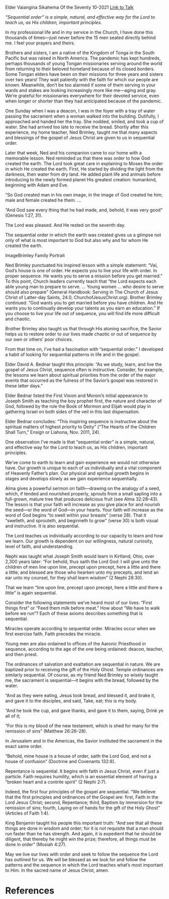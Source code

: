 Elder Vaiangina Sikahema
Of the Seventy
10-2021
[Link to Talk](https://www.churchofjesuschrist.org/study/general-conference/2021/10/44sikahema?lang=eng)

_“Sequential order” is a simple, natural, and effective way for the Lord to teach us, as His children, important principles._

In my professional life and in my service in the Church, I have done this thousands of times—just never before the 15 men seated directly behind me. I feel your prayers and theirs.

Brothers and sisters, I am a native of the Kingdom of Tonga in the South Pacific but was raised in North America. The pandemic has kept hundreds, perhaps thousands of young Tongan missionaries serving around the world from returning to their beloved homeland because of its closed borders. Some Tongan elders have been on their missions for three years and sisters over two years! They wait patiently with the faith for which our people are known. Meanwhile, don’t be too alarmed if some of them serving in your wards and stakes are looking increasingly more like me—aging and gray. We’re grateful for missionaries everywhere for their devoted service, even when longer or shorter than they had anticipated because of the pandemic.

One Sunday when I was a deacon, I was in the foyer with a tray of water passing the sacrament when a woman walked into the building. Dutifully, I approached and handed her the tray. She nodded, smiled, and took a cup of water. She had arrived too late to receive the bread. Shortly after this experience, my home teacher, Ned Brimley, taught me that many aspects and blessings of the gospel of Jesus Christ are given to us in sequential order.

Later that week, Ned and his companion came to our home with a memorable lesson. Ned reminded us that there was order to how God created the earth. The Lord took great care in explaining to Moses the order in which He created the earth. First, He started by dividing the light from the darkness, then water from dry land. He added plant life and animals before introducing to the newly formed planet His greatest creation: humankind, beginning with Adam and Eve.

“So God created man in his own image, in the image of God created he him; male and female created he them. …

“And God saw every thing that he had made, and, behold, it was very good” (Genesis 1:27, 31).

The Lord was pleased. And He rested on the seventh day.

The sequential order in which the earth was created gives us a glimpse not only of what is most important to God but also why and for whom He created the earth.

  ImageBrimley Family Portrait

Ned Brimley punctuated his inspired lesson with a simple statement: “Vai, God’s house is one of order. He expects you to live your life with order. In proper sequence. He wants you to serve a mission before you get married.” To this point, Church leaders currently teach that “the Lord expects each able young man to prepare to serve. … Young women … who desire to serve should also prepare” (General Handbook: Serving in The Church of Jesus Christ of Latter-day Saints, 24.0, ChurchofJesusChrist.org). Brother Brimley continued: “God wants you to get married before you have children. And He wants you to continually develop your talents as you earn an education.” If you choose to live your life out of sequence, you will find life more difficult and chaotic.

Brother Brimley also taught us that through His atoning sacrifice, the Savior helps us to restore order to our lives made chaotic or out of sequence by our own or others’ poor choices.

From that time on, I’ve had a fascination with “sequential order.” I developed a habit of looking for sequential patterns in life and in the gospel.

Elder David A. Bednar taught this principle: “As we study, learn, and live the gospel of Jesus Christ, sequence often is instructive. Consider, for example, the lessons we learn about spiritual priorities from the order of the major events that occurred as the fulness of the Savior’s gospel was restored in these latter days.”

Elder Bednar listed the First Vision and Moroni’s initial appearance to Joseph Smith as teaching the boy prophet first, the nature and character of God, followed by the role the Book of Mormon and Elijah would play in gathering Israel on both sides of the veil in this last dispensation.

Elder Bednar concludes: “This inspiring sequence is instructive about the spiritual matters of highest priority to Deity” (“The Hearts of the Children Shall Turn,” Ensign or Liahona, Nov. 2011, 24).

One observation I’ve made is that “sequential order” is a simple, natural, and effective way for the Lord to teach us, as His children, important principles.

We’ve come to earth to learn and gain experience we would not otherwise have. Our growth is unique to each of us individually and a vital component of Heavenly Father’s plan. Our physical and spiritual growth begins in stages and develops slowly as we gain experience sequentially.

Alma gives a powerful sermon on faith—drawing on the analogy of a seed, which, if tended and nourished properly, sprouts from a small sapling into a full-grown, mature tree that produces delicious fruit (see Alma 32:28–43). The lesson is that your faith will increase as you give place for and nourish the seed—or the word of God—in your hearts. Your faith will increase as the word of God begins “to swell within your breasts” (verse 28). That it “swelleth, and sprouteth, and beginneth to grow” (verse 30) is both visual and instructive. It is also sequential.

The Lord teaches us individually according to our capacity to learn and how we learn. Our growth is dependent on our willingness, natural curiosity, level of faith, and understanding.

Nephi was taught what Joseph Smith would learn in Kirtland, Ohio, over 2,300 years later: “For behold, thus saith the Lord God: I will give unto the children of men line upon line, precept upon precept, here a little and there a little; and blessed are those who hearken unto my precepts, and lend an ear unto my counsel, for they shall learn wisdom” (2 Nephi 28:30).

That we learn “line upon line, precept upon precept, here a little and there a little” is again sequential.

Consider the following statements we’ve heard most of our lives: “First things first” or “Feed them milk before meat.” How about “We have to walk before we run”? Each of these axioms describes something that is sequential.

Miracles operate according to sequential order. Miracles occur when we first exercise faith. Faith precedes the miracle.

Young men are also ordained to offices of the Aaronic Priesthood in sequence, according to the age of the one being ordained: deacon, teacher, and then priest.

The ordinances of salvation and exaltation are sequential in nature. We are baptized prior to receiving the gift of the Holy Ghost. Temple ordinances are similarly sequential. Of course, as my friend Ned Brimley so wisely taught me, the sacrament is sequential—it begins with the bread, followed by the water.

“And as they were eating, Jesus took bread, and blessed it, and brake it, and gave it to the disciples, and said, Take, eat; this is my body.

“And he took the cup, and gave thanks, and gave it to them, saying, Drink ye all of it;

“For this is my blood of the new testament, which is shed for many for the remission of sins” (Matthew 26:26–28).

In Jerusalem and in the Americas, the Savior instituted the sacrament in the exact same order.

“Behold, mine house is a house of order, saith the Lord God, and not a house of confusion” (Doctrine and Covenants 132:8).

Repentance is sequential. It begins with faith in Jesus Christ, even if just a particle. Faith requires humility, which is an essential element of having a “broken heart and a contrite spirit” (2 Nephi 2:7).

Indeed, the first four principles of the gospel are sequential. “We believe that the first principles and ordinances of the Gospel are: first, Faith in the Lord Jesus Christ; second, Repentance; third, Baptism by immersion for the remission of sins; fourth, Laying on of hands for the gift of the Holy Ghost” (Articles of Faith 1:4).

King Benjamin taught his people this important truth: “And see that all these things are done in wisdom and order; for it is not requisite that a man should run faster than he has strength. And again, it is expedient that he should be diligent, that thereby he might win the prize; therefore, all things must be done in order” (Mosiah 4:27).

May we live our lives with order and seek to follow the sequence the Lord has outlined for us. We will be blessed as we look for and follow the patterns and the sequence in which the Lord teaches what’s most important to Him. In the sacred name of Jesus Christ, amen.

# References
